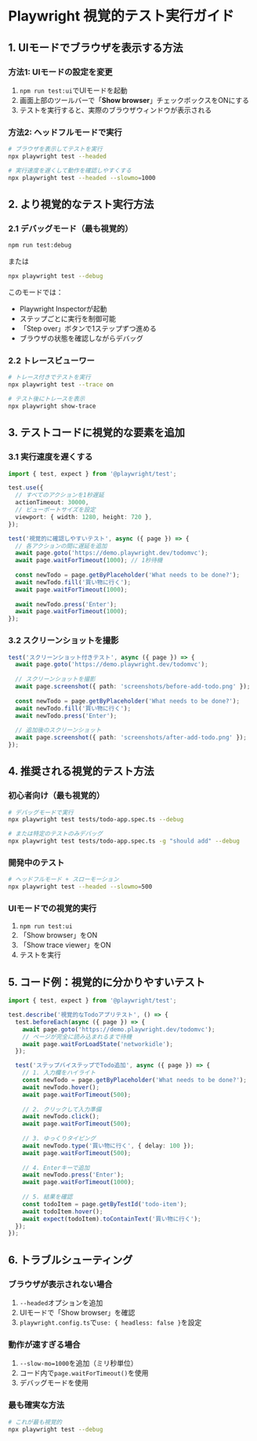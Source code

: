 # Playwright 視覚的テスト実行ガイド

## 1. UIモードでブラウザを表示する方法

### 方法1: UIモードの設定を変更
1. `npm run test:ui`でUIモードを起動
2. 画面上部のツールバーで「**Show browser**」チェックボックスをONにする
3. テストを実行すると、実際のブラウザウィンドウが表示される

### 方法2: ヘッドフルモードで実行
```bash
# ブラウザを表示してテストを実行
npx playwright test --headed

# 実行速度を遅くして動作を確認しやすくする
npx playwright test --headed --slowmo=1000
```

## 2. より視覚的なテスト実行方法

### 2.1 デバッグモード（最も視覚的）
```bash
npm run test:debug
```
または
```bash
npx playwright test --debug
```

このモードでは：
- Playwright Inspectorが起動
- ステップごとに実行を制御可能
- 「Step over」ボタンで1ステップずつ進める
- ブラウザの状態を確認しながらデバッグ

### 2.2 トレースビューワー
```bash
# トレース付きでテストを実行
npx playwright test --trace on

# テスト後にトレースを表示
npx playwright show-trace
```

## 3. テストコードに視覚的な要素を追加

### 3.1 実行速度を遅くする
```typescript
import { test, expect } from '@playwright/test';

test.use({
  // すべてのアクションを1秒遅延
  actionTimeout: 30000,
  // ビューポートサイズを設定
  viewport: { width: 1280, height: 720 },
});

test('視覚的に確認しやすいテスト', async ({ page }) => {
  // 各アクションの間に遅延を追加
  await page.goto('https://demo.playwright.dev/todomvc');
  await page.waitForTimeout(1000); // 1秒待機
  
  const newTodo = page.getByPlaceholder('What needs to be done?');
  await newTodo.fill('買い物に行く');
  await page.waitForTimeout(1000);
  
  await newTodo.press('Enter');
  await page.waitForTimeout(1000);
});
```

### 3.2 スクリーンショットを撮影
```typescript
test('スクリーンショット付きテスト', async ({ page }) => {
  await page.goto('https://demo.playwright.dev/todomvc');
  
  // スクリーンショットを撮影
  await page.screenshot({ path: 'screenshots/before-add-todo.png' });
  
  const newTodo = page.getByPlaceholder('What needs to be done?');
  await newTodo.fill('買い物に行く');
  await newTodo.press('Enter');
  
  // 追加後のスクリーンショット
  await page.screenshot({ path: 'screenshots/after-add-todo.png' });
});
```

## 4. 推奨される視覚的テスト方法

### 初心者向け（最も視覚的）
```bash
# デバッグモードで実行
npx playwright test tests/todo-app.spec.ts --debug

# または特定のテストのみデバッグ
npx playwright test tests/todo-app.spec.ts -g "should add" --debug
```

### 開発中のテスト
```bash
# ヘッドフルモード + スローモーション
npx playwright test --headed --slowmo=500
```

### UIモードでの視覚的実行
1. `npm run test:ui`
2. 「Show browser」をON
3. 「Show trace viewer」をON
4. テストを実行

## 5. コード例：視覚的に分かりやすいテスト

```typescript
import { test, expect } from '@playwright/test';

test.describe('視覚的なTodoアプリテスト', () => {
  test.beforeEach(async ({ page }) => {
    await page.goto('https://demo.playwright.dev/todomvc');
    // ページが完全に読み込まれるまで待機
    await page.waitForLoadState('networkidle');
  });

  test('ステップバイステップでTodo追加', async ({ page }) => {
    // 1. 入力欄をハイライト
    const newTodo = page.getByPlaceholder('What needs to be done?');
    await newTodo.hover();
    await page.waitForTimeout(500);
    
    // 2. クリックして入力準備
    await newTodo.click();
    await page.waitForTimeout(500);
    
    // 3. ゆっくりタイピング
    await newTodo.type('買い物に行く', { delay: 100 });
    await page.waitForTimeout(500);
    
    // 4. Enterキーで追加
    await newTodo.press('Enter');
    await page.waitForTimeout(1000);
    
    // 5. 結果を確認
    const todoItem = page.getByTestId('todo-item');
    await todoItem.hover();
    await expect(todoItem).toContainText('買い物に行く');
  });
});
```

## 6. トラブルシューティング

### ブラウザが表示されない場合
1. `--headed`オプションを追加
2. UIモードで「Show browser」を確認
3. `playwright.config.ts`で`use: { headless: false }`を設定

### 動作が速すぎる場合
1. `--slow-mo=1000`を追加（ミリ秒単位）
2. コード内で`page.waitForTimeout()`を使用
3. デバッグモードを使用

### 最も確実な方法
```bash
# これが最も視覚的
npx playwright test --debug
```